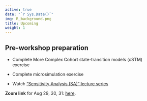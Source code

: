 ```yaml
---
active: true
date: "`r Sys.Date()`"
img: R_background.png
title: Upcoming
weight: 1
---
```


## Pre-workshop preparation

- Complete More Complex Cohort state-transition models (cSTM) exercise

- Complete microsimulation exercise

- Watch [“Sensitivity Analysis (SA)” lecture series](https://umn-cea-decision-modeling-workshop-2022.netlify.app/days/day5/sa_videos/)

**Zoom link** for Aug 29, 30, 31: [here](https://umn.zoom.us/j/95168741121?pwd=NmlRcjZnUXR3N2xVd3B4ZnJjQkFuUT09).




